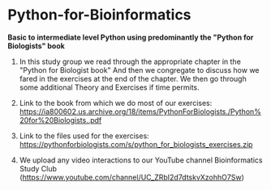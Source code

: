 # Python-for-Bioinformatics

**Basic to intermediate level Python using predominantly the "Python for Biologists" book**

1. In this study group we read through the appropriate chapter in the "Python for Biologist book" 
And then we congregate to discuss how we fared in the exercises at the end of the chapter. 
We then go through some additional Theory and Exercises if time permits.

2. Link to the book from which we do most of our exercises:
https://ia800602.us.archive.org/18/items/PythonForBiologists./Python%20for%20Biologists..pdf

3. Link to the files used for the exercises:
https://pythonforbiologists.com/s/python_for_biologists_exercises.zip

4. We upload any video interactions to our YouTube channel Bioinformatics Study Club (https://www.youtube.com/channel/UC_ZRbI2d7dtskvXzohhO7Sw)

